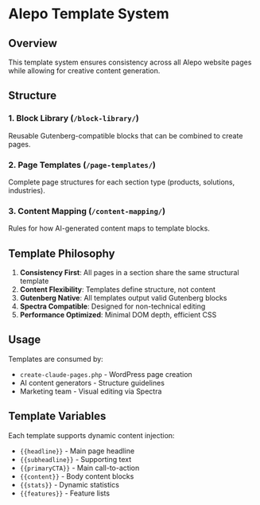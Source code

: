 # Alepo Template System

## Overview
This template system ensures consistency across all Alepo website pages while allowing for creative content generation.

## Structure

### 1. Block Library (`/block-library/`)
Reusable Gutenberg-compatible blocks that can be combined to create pages.

### 2. Page Templates (`/page-templates/`)
Complete page structures for each section type (products, solutions, industries).

### 3. Content Mapping (`/content-mapping/`)
Rules for how AI-generated content maps to template blocks.

## Template Philosophy

1. **Consistency First**: All pages in a section share the same structural template
2. **Content Flexibility**: Templates define structure, not content
3. **Gutenberg Native**: All templates output valid Gutenberg blocks
4. **Spectra Compatible**: Designed for non-technical editing
5. **Performance Optimized**: Minimal DOM depth, efficient CSS

## Usage

Templates are consumed by:
- `create-claude-pages.php` - WordPress page creation
- AI content generators - Structure guidelines
- Marketing team - Visual editing via Spectra

## Template Variables

Each template supports dynamic content injection:
- `{{headline}}` - Main page headline
- `{{subheadline}}` - Supporting text
- `{{primaryCTA}}` - Main call-to-action
- `{{content}}` - Body content blocks
- `{{stats}}` - Dynamic statistics
- `{{features}}` - Feature lists